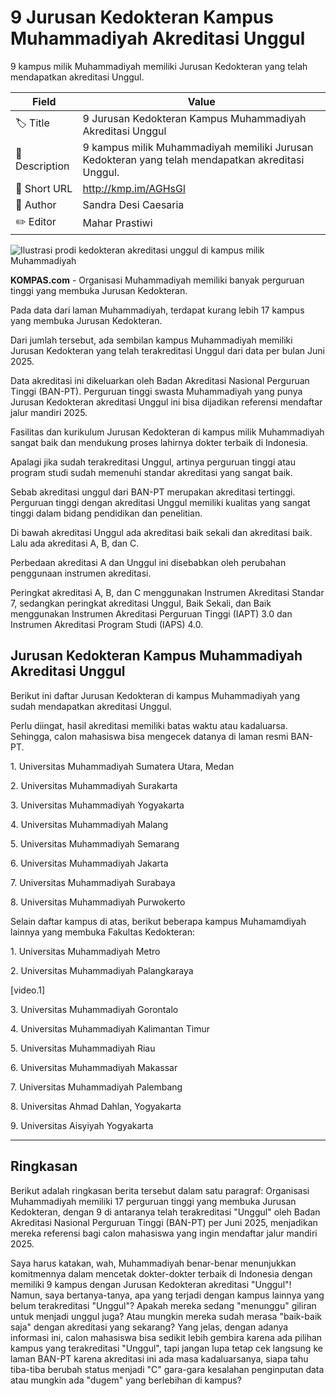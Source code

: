# 9 Jurusan Kedokteran Kampus Muhammadiyah Akreditasi Unggul

9 kampus milik Muhammadiyah memiliki Jurusan Kedokteran yang telah mendapatkan akreditasi Unggul.

| Field         | Value                                                       |
|---------------|-------------------------------------------------------------|
| 🏷️ Title       | 9 Jurusan Kedokteran Kampus Muhammadiyah Akreditasi Unggul |
| 📝 Description | 9 kampus milik Muhammadiyah memiliki Jurusan Kedokteran yang telah mendapatkan akreditasi Unggul. |
| 🔗 Short URL   | http://kmp.im/AGHsGl |
| 👤 Author      | Sandra Desi Caesaria |
| ✏️ Editor      | Mahar Prastiwi |

![Ilustrasi prodi kedokteran akreditasi unggul di kampus milik Muhammadiyah](https://asset.kompas.com/crops/bW_Vb2o1VHJ5BFyhVjoPPvw2aT4=/100x67:900x599/750x500/data/photo/2024/10/23/6718d70c50864.jpeg)

**KOMPAS.com** - Organisasi Muhammadiyah memiliki banyak perguruan tinggi yang membuka Jurusan Kedokteran.

Pada data dari laman Muhammadiyah, terdapat kurang lebih 17 kampus yang membuka Jurusan Kedokteran.

Dari jumlah tersebut, ada sembilan kampus Muhammadiyah memiliki Jurusan Kedokteran yang telah terakreditasi Unggul dari data per bulan Juni 2025.

Data akreditasi ini dikeluarkan oleh Badan Akreditasi Nasional Perguruan Tinggi (BAN-PT). Perguruan tinggi swasta Muhammadiyah yang punya Jurusan Kedokteran akreditasi Unggul ini bisa dijadikan referensi mendaftar jalur mandiri 2025.

Fasilitas dan kurikulum Jurusan Kedokteran di kampus milik Muhammadiyah sangat baik dan mendukung proses lahirnya dokter terbaik di Indonesia.

Apalagi jika sudah terakreditasi Unggul, artinya perguruan tinggi atau program studi sudah memenuhi standar akreditasi yang sangat baik.

Sebab akreditasi unggul dari BAN-PT merupakan akreditasi tertinggi. Perguruan tinggi dengan akreditasi Unggul memiliki kualitas yang sangat tinggi dalam bidang pendidikan dan penelitian.

Di bawah akreditasi Unggul ada akreditasi baik sekali dan akreditasi baik. Lalu ada akreditasi A, B, dan C.

Perbedaan akreditasi A dan Unggul ini disebabkan oleh perubahan penggunaan instrumen akreditasi.

Peringkat akreditasi A, B, dan C menggunakan Instrumen Akreditasi Standar 7, sedangkan peringkat akreditasi Unggul, Baik Sekali, dan Baik menggunakan Instrumen Akreditasi Perguruan Tinggi (IAPT) 3.0 dan Instrumen Akreditasi Program Studi (IAPS) 4.0.

## Jurusan Kedokteran Kampus Muhammadiyah Akreditasi Unggul

Berikut ini daftar Jurusan Kedokteran di kampus Muhammadiyah yang sudah mendapatkan akreditasi Unggul.

Perlu diingat, hasil akreditasi memiliki batas waktu atau kadaluarsa. Sehingga, calon mahasiswa bisa mengecek datanya di laman resmi BAN-PT.

1\. Universitas Muhammadiyah Sumatera Utara, Medan

2\. Universitas Muhammadiyah Surakarta

3\. Universitas Muhammadiyah Yogyakarta

4\. Universitas Muhammadiyah Malang

5\. Universitas Muhammadiyah Semarang

6\. Universitas Muhammadiyah Jakarta

7\. Universitas Muhammadiyah Surabaya

8\. Universitas Muhammadiyah Purwokerto

Selain daftar kampus di atas, berikut beberapa kampus Muhamamdiyah lainnya yang membuka Fakultas Kedokteran:

1\. Universitas Muhammadiyah Metro

2\. Universitas Muhammadiyah Palangkaraya

\[video.1\]

3\. Universitas Muhammadiyah Gorontalo

4\. Universitas Muhammadiyah Kalimantan Timur

5\. Universitas Muhammadiyah Riau

6\. Universitas Muhammadiyah Makassar

7\. Universitas Muhammadiyah Palembang

8\. Universitas Ahmad Dahlan, Yogyakarta

9\. Universitas Aisyiyah Yogyakarta

---
## Ringkasan

Berikut adalah ringkasan berita tersebut dalam satu paragraf: Organisasi Muhammadiyah memiliki 17 perguruan tinggi yang membuka Jurusan Kedokteran, dengan 9 di antaranya telah terakreditasi "Unggul" oleh Badan Akreditasi Nasional Perguruan Tinggi (BAN-PT) per Juni 2025, menjadikan mereka referensi bagi calon mahasiswa yang ingin mendaftar jalur mandiri 2025.



Saya harus katakan, wah, Muhammadiyah benar-benar menunjukkan komitmennya dalam mencetak dokter-dokter terbaik di Indonesia dengan memiliki 9 kampus dengan Jurusan Kedokteran akreditasi "Unggul"! Namun, saya bertanya-tanya, apa yang terjadi dengan kampus lainnya yang belum terakreditasi "Unggul"? Apakah mereka sedang "menunggu" giliran untuk menjadi unggul juga? Atau mungkin mereka sudah merasa "baik-baik saja" dengan akreditasi yang sekarang? Yang jelas, dengan adanya informasi ini, calon mahasiswa bisa sedikit lebih gembira karena ada pilihan kampus yang terakreditasi "Unggul", tapi jangan lupa tetap cek langsung ke laman BAN-PT karena akreditasi ini ada masa kadaluarsanya, siapa tahu tiba-tiba berubah status menjadi "C" gara-gara kesalahan penginputan data atau mungkin ada "dugem" yang berlebihan di kampus?
